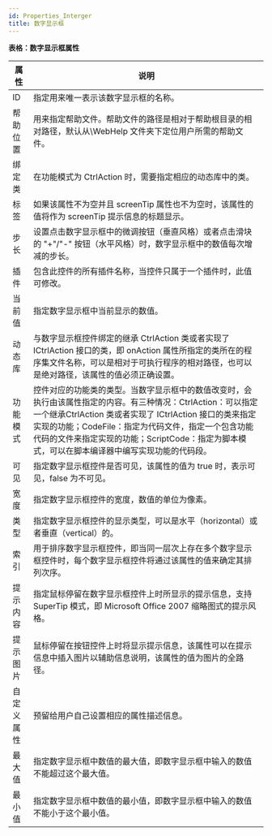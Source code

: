 ```yaml
---
id: Properties_Interger
title: 数字显示框
---
```

**表格：数字显示框属性**

属性 | 说明  
---|---  
ID | 指定用来唯一表示该数字显示框的名称。  
帮助位置 | 用来指定帮助文件。帮助文件的路径是相对于帮助根目录的相对路径，默认从\WebHelp 文件夹下定位用户所需的帮助文件。  
绑定类 | 在功能模式为 CtrlAction 时，需要指定相应的动态库中的类。  
标签 | 如果该属性不为空并且 screenTip 属性也不为空时，该属性的值将作为 screenTip 提示信息的标题显示。  
步长 | 设置点击数字显示框中的微调按钮（垂直风格）或者点击滑块的 "+"/"-" 按钮（水平风格）时，数字显示框中的数值每次增减的步长。  
插件 | 包含此控件的所有插件名称，当控件只属于一个插件时，此值可修改。  
当前值 | 指定数字显示框中当前显示的数值。  
动态库 | 与数字显示框控件绑定的继承 CtrlAction 类或者实现了 ICtrlAction 接口的类，即 onAction 属性所指定的类所在的程序集文件名称，可以是相对于可执行程序的相对路径，也可以是绝对路径，该属性的值必须正确设置。  
功能模式 | 控件对应的功能类的类型。当数字显示框中的数值改变时，会执行由该属性指定的内容。有三种情况：CtrlAction：可以指定一个继承CtrlAction 类或者实现了 ICtrlAction 接口的类来指定实现的功能；CodeFile：指定为代码文件，指定一个包含功能代码的文件来指定实现的功能；ScriptCode：指定为脚本模式，可以在脚本编译器中编写实现功能的代码段。  
可见 | 指定数字显示框控件是否可见，该属性的值为 true 时，表示可见，false 为不可见。  
宽度 | 指定数字显示框控件的宽度，数值的单位为像素。  
类型 | 指定数字显示框控件的显示类型，可以是水平（horizontal）或者垂直（vertical）的。  
索引 | 用于排序数字显示框控件，即当同一层次上存在多个数字显示框控件时，每个数字显示框控件将通过该属性的值来确定其排列次序。  
提示内容 | 指定鼠标停留在数字显示框控件上时所显示的提示信息，支持 SuperTip 模式，即 Microsoft Office 2007 缩略图式的提示风格。  
提示图片 | 鼠标停留在按钮控件上时将显示提示信息，该属性可以在提示信息中插入图片以辅助信息说明，该属性的值为图片的全路径。  
自定义属性 | 预留给用户自己设置相应的属性描述信息。  
最大值 | 指定数字显示框中数值的最大值，即数字显示框中输入的数值不能超过这个最大值。  
最小值 | 指定数字显示框中数值的最小值，即数字显示框中输入的数值不能小于这个最小值。  
